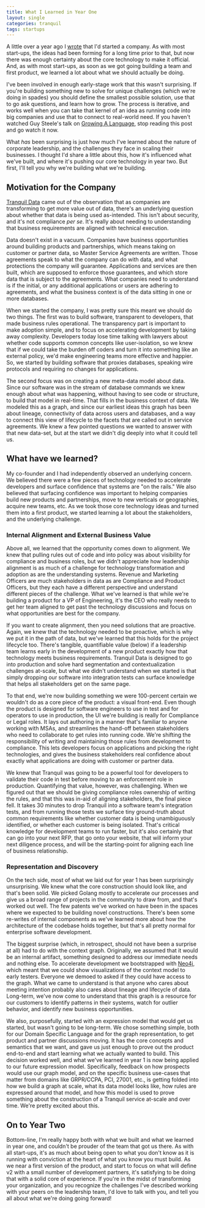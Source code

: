 ```yaml
---
title: What I Learned in Year One
layout: single
categories: tranquil
tags: startups
---
```


A little over a year ago I [wrote](https://www.linkedin.com/pulse/i-started-company-address-intention-data-use-heres-why-seth-proctor/) that I'd started a company. As with most start-ups, the ideas had been forming for a long time prior to that, but now there was enough certainty about the core technology to make it official. And, as with most start-ups, as soon as we got going building a team and first product, we learned a lot about what we should actually be doing.

I've been involved in enough early-stage work that this wasn't surprising. If you're building something new to solve for unique challenges (which we're doing in spades) you should define the smallest possible solution, use that to go ask questions, and learn how to grow. The process is iterative, and works well when you can take that kernel of an idea as running code into big companies and use that to connect to real-world need. If you haven't watched Guy Steele's talk on [Growing A Language](https://www.youtube.com/watch?v=_ahvzDzKdB0), stop reading this post and go watch it now.

What *has* been surprising is just how much I've learned about the nature of corporate leadership, and the challenges they face in scaling their businesses. I thought I'd share a little about this, how it's influenced what we've built, and where it's pushing our core technology in year two. But first, I'll tell you why we're building what we're building.

## Motivation for the Company ##

[Tranquil Data](https://tranquildata.com) came out of the observation that as companies are transforming to get more value out of data, there's an underlying question about whether that data is being used as-intended. This isn't about security, and it's not compliance *per se*. It's really about needing to understanding that business requirements are aligned with technical execution.

Data doesn't exist in a vacuum. Companies have business opportunities around building products and partnerships, which means taking on customer or partner data, so Master Service Agreements are written. Those agreements speak to what the company can do with data, and what protections the company will guarantee. Applications and services are then built, which are supposed to enforce those guarantees, and which store data that is subject to the agreements. What companies need to understand is if the initial, or any additional applications or users are adhering to agreements, and what the business context is of the data sitting in one or more databases.

When we started the company, I was pretty sure this meant we should do two things. The first was to build software, transparent to developers, that made business rules operational. The transparency part is important to make adoption simple, and to focus on accelerating development by taking away complexity. Developers today lose time talking with lawyers about whether code supports common concepts like user-isolation, so we knew that if we could take the burden off coders and turn it into something like an external policy, we'd make engineering teams more effective and happier. So, we started by building software that proxies databases, speaking wire protocols and requiring no changes for applications.

The second focus was on creating a new meta-data model about data. Since our software was in the stream of database commands we knew enough about what was happening, without having to see code or structure, to build that model in real-time. That fills in the business context of data. We modeled this as a graph, and since our earliest ideas this graph has been about lineage, connectivity of data across users and databases, and a way to connect this view of lifecycle to the facets that are called out in service agreements. We knew a few pointed questions we wanted to answer with that new data-set, but at the start we didn't dig deeply into what it could tell us.

## What have we learned? ##

My co-founder and I had independently observed an underlying concern. We believed there were a few pieces of technology needed to accelerate developers and surface confidence that systems are "on the rails." We also believed that surfacing confidence was important to helping companies build new products and partnerships, move to new verticals or geographies, acquire new teams, etc. As we took those core technology ideas and turned them into a first product, we started learning a lot about the stakeholders, and the underlying challenge.

### Internal Alignment and External Business Value ###

Above all, we learned that the opportunity comes down to alignment. We knew that pulling rules out of code and into policy was about visibility for compliance and business roles, but we didn't appreciate how leadership alignment is as much of a challenge for technology transformation and adoption as are the understanding systems. Revenue and Marketing Officers are much stakeholders in data as are Compliance and Product Officers, but they each have a different perspective and understand different pieces of the challenge. What we've learned is that while we're building a product for a VP of Engineering, it's the CEO who really needs to get her team aligned to get past the technology discussions and focus on what opportunities are best for the company.

If you want to create alignment, then you need solutions that are proactive. Again, we knew that the technology needed to be proactive, which is why we put it in the path of data, but we've learned that this holds for the project lifecycle too. There's tangible, quantifiable value (below) if a leadership team learns early in the development of a new product exactly how that technology meets business requirements. Tranquil Data is designed to go into production and solve hard segmentation and contextualization challenges at-scale, but what we didn't understand when we started is that simply dropping our software into integration tests can surface knowledge that helps all stakeholders get on the same page.

To that end, we're now building something we were 100-percent certain we wouldn't do as a core piece of the product: a visual front-end. Even though the product is designed for software engineers to use in test and for operators to use in production, the UI we're building is really for Compliance or Legal roles. It lays out authoring in a manner that's familiar to anyone working with MSAs, and streamlines the hand-off between stakeholders who need to collaborate to get rules into running code. We're shifting the responsibility of writing and maintaining those rules from development to compliance. This lets developers focus on applications and picking the right technologies, and gives the business stakeholders real confidence about exactly what applications are doing with customer or partner data.

We knew that Tranquil was going to be a powerful tool for developers to validate their code in test before moving to an enforcement role in production. Quantifying that value, however, was challenging. When we figured out that we should be giving compliance roles ownership of writing the rules, and that this was in-aid of aligning stakeholders, the final piece fell. It takes 30 minutes to drop Tranquil into a software team's integration tests, and from running those tests we surface tiny ground-truth about common requirements like whether customer data is being unambiguously identified, or whether each customer is being isolated. That's critical knowledge for development teams to run faster, but it's also certainly that can go into your next RFP, that go onto your website, that will inform your next diligence process, and will be the starting-point for aligning each line of business relationship.

### Representation and Discovery ###

On the tech side, most of what we laid out for year 1 has been surprisingly unsurprising. We knew what the core construction should look like, and that's been solid. We picked Golang mostly to accelerate our processes and give us a broad range of projects in the community to draw from, and that's worked out well. The few patents we've worked on have been in the spaces where we expected to be building novel constructions. There's been some re-writes of internal components as we've learned more about how the architecture of the codebase holds together, but that's all pretty normal for enterprise software development.

The biggest surprise (which, in retrospect, should not have been a surprise at all) had to do with the context graph. Originally, we assumed that it would be an internal artifact, something designed to address our immediate needs and nothing else. To accelerate development we bootstrapped with [Neo4j](https://neo4j.com/), which meant that we could show visualizations of the context model to early testers. Everyone we demoed to asked if they could have access to the graph. What we came to understand is that anyone who cares about meeting intention probably also cares about lineage and lifecycle of data. Long-term, we've now come to understand that this graph is a resource for our customers to identify patterns in their systems, watch for outlier behavior, and identify new business opportunities.

We also, purposefully, started with an expression model that would get us started, but wasn't going to be long-term. We chose something simple, both for our Domain Specific Language and for the graph representation, to get product and partner discussions moving. It has the core concepts and semantics that we want, and gave us just enough to prove out the product end-to-end and start learning what we actually wanted to build. This decision worked well, and what we've learned in year 1 is now being applied to our future expression model. Specifically, feedback on how prospects would use our graph model, and on the specific business use-cases that matter from domains like GRPR/CCPA, PCI, 27001, etc., is getting folded into how we build a graph at scale, what its data model looks like, how rules are expressed around that model, and how this model is used to prove something about the construction of a Tranquil service at-scale and over time. We're pretty excited about this.

## On to Year Two ##

Bottom-line, I'm really happy both with what we built and what we learned in year one, and couldn't be prouder of the team that got us there. As with all start-ups, it's as much about being open to what you don't know as it is running with conviction at the heart of what you know you must build. As we near a first version of the product, and start to focus on what will define v2 with a small number of development partners, it's satisfying to be doing that with a solid core of experience. If you're in the midst of transforming your organization, and you recognize the challenges I've described working with your peers on the leadership team, I'd love to talk with you, and tell you all about what we're doing going forward!

